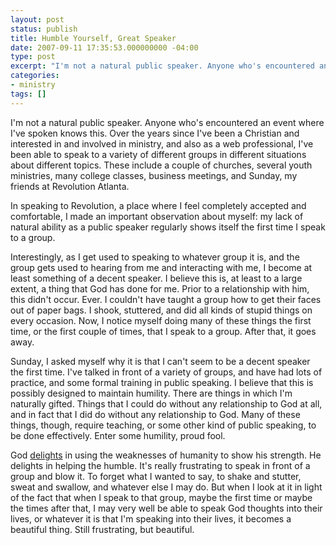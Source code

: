 ```yaml
---
layout: post
status: publish
title: Humble Yourself, Great Speaker
date: 2007-09-11 17:35:53.000000000 -04:00
type: post
excerpt: "I'm not a natural public speaker. Anyone who's encountered an event where I've spoken knows this. Over the years since I've been a Christian and interested in and involved in ministry, and also as a web professional, I've been able to speak to a variety of different groups in different situations about different topics. These include a couple of churches, several youth ministries, many college classes, business meetings, and Sunday, my friends at Revolution Atlanta."
categories:
- ministry
tags: []
---
```

I'm not a natural public speaker. Anyone who's encountered an event where I've spoken knows this. Over the years since I've been a Christian and interested in and involved in ministry, and also as a web professional, I've been able to speak to a variety of different groups in different situations about different topics. These include a couple of churches, several youth ministries, many college classes, business meetings, and Sunday, my friends at Revolution Atlanta.

In speaking to Revolution, a place where I feel completely accepted and comfortable, I made an important observation about myself: my lack of natural ability as a public speaker regularly shows itself the first time I speak to a group.

Interestingly, as I get used to speaking to whatever group it is, and the group gets used to hearing from me and interacting with me, I become at least something of a decent speaker. I believe this is, at least to a large extent, a thing that God has done for me. Prior to a relationship with him, this didn't occur. Ever. I couldn't have taught a group how to get their faces out of paper bags. I shook, stuttered, and did all kinds of stupid things on every occasion. Now, I notice myself doing many of these things the first time, or the first couple of times, that I speak to a group. After that, it goes away.

Sunday, I asked myself why it is that I can't seem to be a decent speaker the first time. I've talked in front of a variety of groups, and have had lots of practice, and some formal training in public speaking. I believe that this is possibly designed to maintain humility. There are things in which I'm naturally gifted. Things that I could do without any relationship to God at all, and in fact that I did do without any relationship to God. Many of these things, though, require teaching, or some other kind of public speaking, to be done effectively. Enter some humility, proud fool.

God <a href="http://www.biblegateway.com/passage/?book_id=54&amp;chapter=12&amp;verse=10&amp;version=31&amp;context=verse">delights</a> in using the weaknesses of humanity to show his strength. He delights in helping the humble. It's really frustrating to speak in front of a group and blow it. To forget what I wanted to say, to shake and stutter, sweat and swallow, and whatever else I may do. But when I look at it in light of the fact that when I speak to that group, maybe the first time or maybe the times after that, I may very well be able to speak God thoughts into their lives, or whatever it is that I'm speaking into their lives, it becomes a beautiful thing. Still frustrating, but beautiful.
